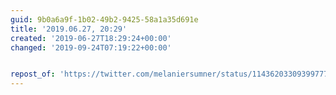 ```yaml
---
guid: 9b0a6a9f-1b02-49b2-9425-58a1a35d691e
title: '2019.06.27, 20:29'
created: '2019-06-27T18:29:24+00:00'
changed: '2019-09-24T07:19:22+00:00'


repost_of: 'https://twitter.com/melaniersumner/status/1143620330939977728?s=19'
---
```


